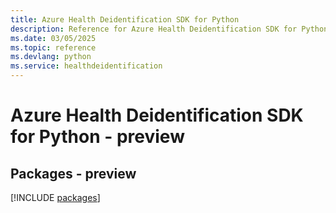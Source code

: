 ```yaml
---
title: Azure Health Deidentification SDK for Python
description: Reference for Azure Health Deidentification SDK for Python
ms.date: 03/05/2025
ms.topic: reference
ms.devlang: python
ms.service: healthdeidentification
---
```

# Azure Health Deidentification SDK for Python - preview
## Packages - preview
[!INCLUDE [packages](health-deidentification-index.md)]